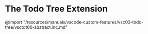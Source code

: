 # The Todo Tree Extension

@import "/resources/manuals/vscode-custom-features/vsc03-todo-tree/vsctdt00-abstract.inc.md"
